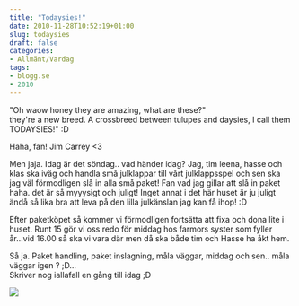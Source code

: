 ```yaml
---
title: "Todaysies!"
date: 2010-11-28T10:52:19+01:00
slug: todaysies
draft: false
categories:
- Allmänt/Vardag
tags:
- blogg.se
- 2010
---
```

"Oh waow honey they are amazing, what are these?"  
they're a new breed. A crossbreed between tulupes and daysies, I call them TODAYSIES!" :D  
  
Haha, fan! Jim Carrey <3  
  
  
Men jaja. Idag är det söndag.. vad händer idag? Jag, tim leena, hasse och klas ska iväg och handla små julklappar till vårt julklappsspel och sen ska jag väl förmodligen slå in alla små paket! Fan vad jag gillar att slå in paket haha. det är så myyysigt och juligt! Inget annat i det här huset är ju juligt ändå så lika bra att leva på den lilla julkänslan jag kan få ihop! :D  
  
Efter paketköpet så kommer vi förmodligen fortsätta att fixa och dona lite i huset. Runt 15 gör vi oss redo för middag hos farmors syster som fyller år...vid 16.00 så ska vi vara där men då ska både tim och Hasse ha åkt hem.  
  
Så ja. Paket handling, paket inslagning, måla väggar, middag och sen.. måla väggar igen ? ;D...  
Skriver nog iallafall en gång till idag ;D  
  
![](/assets/images/blogg.se/2003_bruce_almighty_wallpaper_001_119145083.jpg)